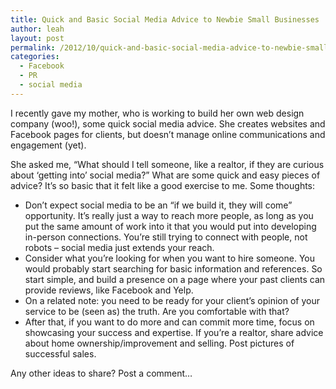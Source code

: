 ```yaml
---
title: Quick and Basic Social Media Advice to Newbie Small Businesses
author: leah
layout: post
permalink: /2012/10/quick-and-basic-social-media-advice-to-newbie-small-busineses/
categories:
  - Facebook
  - PR
  - social media
---
```

I recently gave my mother, who is working to build her own web design company (woo!), some quick social media advice. She creates websites and Facebook pages for clients, but doesn’t manage online communications and engagement (yet).

She asked me, “What should I tell someone, like a realtor, if they are curious about ‘getting into’ social media?” What are some quick and easy pieces of advice? It’s so basic that it felt like a good exercise to me. Some thoughts:

*   Don’t expect social media to be an “if we build it, they will come” opportunity. It’s really just a way to reach more people, as long as you put the same amount of work into it that you would put into developing in-person connections. You’re still trying to connect with people, not robots &#8211; social media just extends your reach.
*   Consider what you’re looking for when you want to hire someone. You would probably start searching for basic information and references. So start simple, and build a presence on a page where your past clients can provide reviews, like Facebook and Yelp.
*   On a related note: you need to be ready for your client’s opinion of your service to be (seen as) the truth. Are you comfortable with that?
*   After that, if you want to do more and can commit more time, focus on showcasing your success and expertise. If you’re a realtor, share advice about home ownership/improvement and selling. Post pictures of successful sales.

Any other ideas to share? Post a comment&#8230;